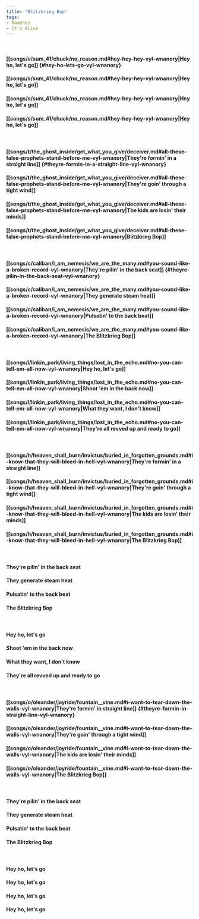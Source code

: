 ```yaml
---
title: "Blitzkrieg Bop"
tags:
- Ramones
- It's Alive
---
```

&nbsp;
#### [[songs/s/sum_41/chuck/no_reason.md#hey-hey-hey-vyl-wnanory|Hey ho, let's go]] {#hey-ho-lets-go-vyl-wnanory}
#### [[songs/s/sum_41/chuck/no_reason.md#hey-hey-hey-vyl-wnanory|Hey ho, let's go]]
#### [[songs/s/sum_41/chuck/no_reason.md#hey-hey-hey-vyl-wnanory|Hey ho, let's go]]
#### [[songs/s/sum_41/chuck/no_reason.md#hey-hey-hey-vyl-wnanory|Hey ho, let's go]]
&nbsp;
#### [[songs/t/the_ghost_inside/get_what_you_give/deceiver.md#all-these-false-prophets-stand-before-me-vyl-wnanory|They're formin' in a straight line]] {#theyre-formin-in-a-straight-line-vyl-wnanory}
#### [[songs/t/the_ghost_inside/get_what_you_give/deceiver.md#all-these-false-prophets-stand-before-me-vyl-wnanory|They're goin' through a tight wind]]
#### [[songs/t/the_ghost_inside/get_what_you_give/deceiver.md#all-these-false-prophets-stand-before-me-vyl-wnanory|The kids are losin' their minds]]
#### [[songs/t/the_ghost_inside/get_what_you_give/deceiver.md#all-these-false-prophets-stand-before-me-vyl-wnanory|Blitzkrieg Bop]]
&nbsp;
#### [[songs/c/caliban/i_am_nemesis/we_are_the_many.md#you-sound-like-a-broken-record-vyl-wnanory|They're pilin' in the back seat]] {#theyre-pilin-in-the-back-seat-vyl-wnanory}
#### [[songs/c/caliban/i_am_nemesis/we_are_the_many.md#you-sound-like-a-broken-record-vyl-wnanory|They generate steam heat]]
#### [[songs/c/caliban/i_am_nemesis/we_are_the_many.md#you-sound-like-a-broken-record-vyl-wnanory|Pulsatin' to the back beat]]
#### [[songs/c/caliban/i_am_nemesis/we_are_the_many.md#you-sound-like-a-broken-record-vyl-wnanory|The Blitzkrieg Bop]]
&nbsp;
#### [[songs/l/linkin_park/living_things/lost_in_the_echo.md#no-you-can-tell-em-all-now-vyl-wnanory|Hey ho, let's go]]
#### [[songs/l/linkin_park/living_things/lost_in_the_echo.md#no-you-can-tell-em-all-now-vyl-wnanory|Shoot 'em in the back now]]
#### [[songs/l/linkin_park/living_things/lost_in_the_echo.md#no-you-can-tell-em-all-now-vyl-wnanory|What they want, I don't know]]
#### [[songs/l/linkin_park/living_things/lost_in_the_echo.md#no-you-can-tell-em-all-now-vyl-wnanory|They're all revved up and ready to go]]
&nbsp;
#### [[songs/h/heaven_shall_burn/invictus/buried_in_forgotten_grounds.md#i-know-that-they-will-bleed-in-hell-vyl-wnanory|They're formin' in a straight line]]
#### [[songs/h/heaven_shall_burn/invictus/buried_in_forgotten_grounds.md#i-know-that-they-will-bleed-in-hell-vyl-wnanory|They're goin' through a tight wind]]
#### [[songs/h/heaven_shall_burn/invictus/buried_in_forgotten_grounds.md#i-know-that-they-will-bleed-in-hell-vyl-wnanory|The kids are losin' their minds]]
#### [[songs/h/heaven_shall_burn/invictus/buried_in_forgotten_grounds.md#i-know-that-they-will-bleed-in-hell-vyl-wnanory|The Blitzkrieg Bop]]
&nbsp;
#### They're pilin' in the back seat
#### They generate steam heat
#### Pulsatin' to the back beat
#### The Blitzkrieg Bop
&nbsp;
#### Hey ho, let's go
#### Shoot 'em in the back now
#### What they want, I don't know
#### They're all revved up and ready to go
&nbsp;
#### [[songs/o/oleander/joyride/fountain__vine.md#i-want-to-tear-down-the-walls-vyl-wnanory|They're formin' in straight line]] {#theyre-formin-in-straight-line-vyl-wnanory}
#### [[songs/o/oleander/joyride/fountain__vine.md#i-want-to-tear-down-the-walls-vyl-wnanory|They're goin' through a tight wind]]
#### [[songs/o/oleander/joyride/fountain__vine.md#i-want-to-tear-down-the-walls-vyl-wnanory|The kids are losin' their minds]]
#### [[songs/o/oleander/joyride/fountain__vine.md#i-want-to-tear-down-the-walls-vyl-wnanory|The Blitzkrieg Bop]]
&nbsp;
#### They're pilin' in the back seat
#### They generate steam heat
#### Pulsatin' to the back beat
#### The Blitzkrieg Bop
&nbsp;
#### Hey ho, let's go
#### Hey ho, let's go
#### Hey ho, let's go
#### Hey ho, let's go
